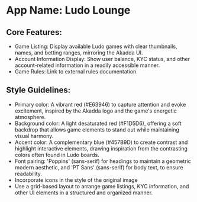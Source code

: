 # **App Name**: Ludo Lounge

## Core Features:

- Game Listing: Display available Ludo games with clear thumbnails, names, and betting ranges, mirroring the Akadda UI.
- Account Information Display: Show user balance, KYC status, and other account-related information in a readily accessible manner.
- Game Rules: Link to external rules documentation.

## Style Guidelines:

- Primary color: A vibrant red (#E63946) to capture attention and evoke excitement, inspired by the Akadda logo and the game's energetic atmosphere.
- Background color: A light desaturated red (#F1D5D6), offering a soft backdrop that allows game elements to stand out while maintaining visual harmony.
- Accent color: A complementary blue (#457B9D) to create contrast and highlight interactive elements, drawing inspiration from the contrasting colors often found in Ludo boards.
- Font pairing: 'Poppins' (sans-serif) for headings to maintain a geometric modern aesthetic, and 'PT Sans' (sans-serif) for body text, to ensure readability.
- Incorporate icons in the style of the original image
- Use a grid-based layout to arrange game listings, KYC information, and other UI elements in a structured and organized manner.